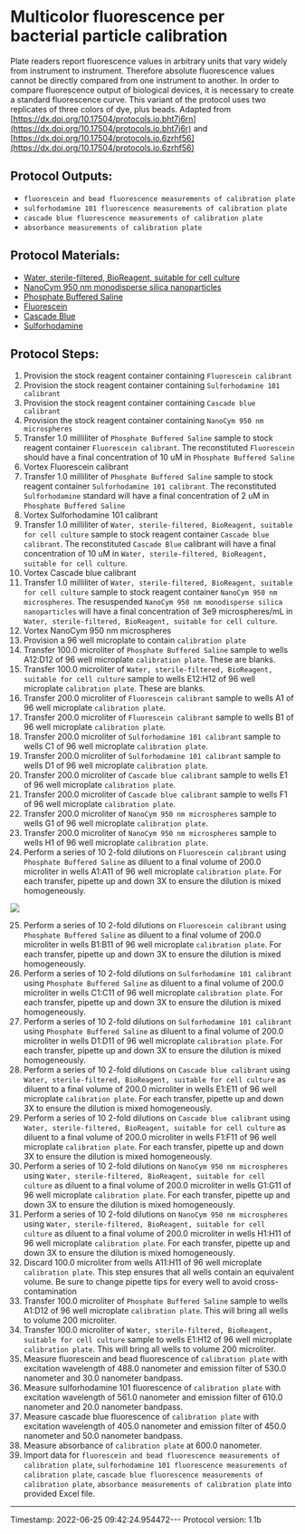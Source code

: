 # Multicolor fluorescence per bacterial particle calibration

Plate readers report fluorescence values in arbitrary units that vary widely from instrument to instrument. Therefore absolute fluorescence values cannot be directly compared from one instrument to another. In order to compare fluorescence output of biological devices, it is necessary to create a standard fluorescence curve. This variant of the protocol uses two replicates of three colors of dye, plus beads.
Adapted from [https://dx.doi.org/10.17504/protocols.io.bht7j6rn](https://dx.doi.org/10.17504/protocols.io.bht7j6r) and [https://dx.doi.org/10.17504/protocols.io.6zrhf56](https://dx.doi.org/10.17504/protocols.io.6zrhf56)


## Protocol Outputs:
* `fluorescein and bead fluorescence measurements of calibration plate`
* `sulforhodamine 101 fluorescence measurements of calibration plate`
* `cascade blue fluorescence measurements of calibration plate`
* `absorbance measurements of calibration plate`


## Protocol Materials:
* [Water, sterile-filtered, BioReagent, suitable for cell culture](https://identifiers.org/pubchem.substance:24901740)
* [NanoCym 950 nm monodisperse silica nanoparticles](https://nanocym.com/wp-content/uploads/2018/07/NanoCym-All-Datasheets-.pdf)
* [Phosphate Buffered Saline](https://pubchem.ncbi.nlm.nih.gov/substance/329753341)
* [Fluorescein](https://pubchem.ncbi.nlm.nih.gov/substance/329753341)
* [Cascade Blue](https://pubchem.ncbi.nlm.nih.gov/substance/329753341)
* [Sulforhodamine](https://pubchem.ncbi.nlm.nih.gov/substance/329753341)


## Protocol Steps:
1. Provision the stock reagent container containing `Fluorescein calibrant`
2. Provision the stock reagent container containing `Sulforhodamine 101 calibrant`
3. Provision the stock reagent container containing `Cascade blue calibrant`
4. Provision the stock reagent container containing `NanoCym 950 nm microspheres`
5. Transfer 1.0 milliliter of `Phosphate Buffered Saline` sample to  stock reagent container `Fluorescein calibrant`. The reconstituted `Fluorescein` should have a final concentration of 10 uM in `Phosphate Buffered Saline`
6. Vortex Fluorescein calibrant
7. Transfer 1.0 milliliter of `Phosphate Buffered Saline` sample to  stock reagent container `Sulforhodamine 101 calibrant`. The reconstituted `Sulforhodamine` standard will have a final concentration of 2 uM in `Phosphate Buffered Saline`
8. Vortex Sulforhodamine 101 calibrant
9. Transfer 1.0 milliliter of `Water, sterile-filtered, BioReagent, suitable for cell culture` sample to  stock reagent container `Cascade blue calibrant`. The reconstituted `Cascade Blue` calibrant will have a final concentration of 10 uM in `Water, sterile-filtered, BioReagent, suitable for cell culture`.
10. Vortex Cascade blue calibrant
11. Transfer 1.0 milliliter of `Water, sterile-filtered, BioReagent, suitable for cell culture` sample to  stock reagent container `NanoCym 950 nm microspheres`. The resuspended `NanoCym 950 nm monodisperse silica nanoparticles` will have a final concentration of 3e9 microspheres/mL in `Water, sterile-filtered, BioReagent, suitable for cell culture`.
12. Vortex NanoCym 950 nm microspheres
13. Provision a 96 well microplate to contain `calibration plate`
14. Transfer 100.0 microliter of `Phosphate Buffered Saline` sample to wells A12:D12 of  96 well microplate `calibration plate`.  These are blanks.
15. Transfer 100.0 microliter of `Water, sterile-filtered, BioReagent, suitable for cell culture` sample to wells E12:H12 of  96 well microplate `calibration plate`.  These are blanks.
16. Transfer 200.0 microliter of `Fluorescein calibrant` sample to wells A1 of  96 well microplate `calibration plate`.
17. Transfer 200.0 microliter of `Fluorescein calibrant` sample to wells B1 of  96 well microplate `calibration plate`.
18. Transfer 200.0 microliter of `Sulforhodamine 101 calibrant` sample to wells C1 of  96 well microplate `calibration plate`.
19. Transfer 200.0 microliter of `Sulforhodamine 101 calibrant` sample to wells D1 of  96 well microplate `calibration plate`.
20. Transfer 200.0 microliter of `Cascade blue calibrant` sample to wells E1 of  96 well microplate `calibration plate`.
21. Transfer 200.0 microliter of `Cascade blue calibrant` sample to wells F1 of  96 well microplate `calibration plate`.
22. Transfer 200.0 microliter of `NanoCym 950 nm microspheres` sample to wells G1 of  96 well microplate `calibration plate`.
23. Transfer 200.0 microliter of `NanoCym 950 nm microspheres` sample to wells H1 of  96 well microplate `calibration plate`.
24. Perform a series of 10 2-fold dilutions on `Fluorescein calibrant` using `Phosphate Buffered Saline` as diluent to a final volume of 200.0 microliter in  wells A1:A11 of 96 well microplate `calibration plate`.  For each transfer, pipette up and down 3X to ensure the dilution is mixed homogeneously.

![](/Users/bbartley/Dev/git/sd2/paml/examples/serial_dilution.png)


25. Perform a series of 10 2-fold dilutions on `Fluorescein calibrant` using `Phosphate Buffered Saline` as diluent to a final volume of 200.0 microliter in  wells B1:B11 of 96 well microplate `calibration plate`.  For each transfer, pipette up and down 3X to ensure the dilution is mixed homogeneously.
26. Perform a series of 10 2-fold dilutions on `Sulforhodamine 101 calibrant` using `Phosphate Buffered Saline` as diluent to a final volume of 200.0 microliter in  wells C1:C11 of 96 well microplate `calibration plate`.  For each transfer, pipette up and down 3X to ensure the dilution is mixed homogeneously.
27. Perform a series of 10 2-fold dilutions on `Sulforhodamine 101 calibrant` using `Phosphate Buffered Saline` as diluent to a final volume of 200.0 microliter in  wells D1:D11 of 96 well microplate `calibration plate`.  For each transfer, pipette up and down 3X to ensure the dilution is mixed homogeneously.
28. Perform a series of 10 2-fold dilutions on `Cascade blue calibrant` using `Water, sterile-filtered, BioReagent, suitable for cell culture` as diluent to a final volume of 200.0 microliter in  wells E1:E11 of 96 well microplate `calibration plate`.  For each transfer, pipette up and down 3X to ensure the dilution is mixed homogeneously.
29. Perform a series of 10 2-fold dilutions on `Cascade blue calibrant` using `Water, sterile-filtered, BioReagent, suitable for cell culture` as diluent to a final volume of 200.0 microliter in  wells F1:F11 of 96 well microplate `calibration plate`.  For each transfer, pipette up and down 3X to ensure the dilution is mixed homogeneously.
30. Perform a series of 10 2-fold dilutions on `NanoCym 950 nm microspheres` using `Water, sterile-filtered, BioReagent, suitable for cell culture` as diluent to a final volume of 200.0 microliter in  wells G1:G11 of 96 well microplate `calibration plate`.  For each transfer, pipette up and down 3X to ensure the dilution is mixed homogeneously.
31. Perform a series of 10 2-fold dilutions on `NanoCym 950 nm microspheres` using `Water, sterile-filtered, BioReagent, suitable for cell culture` as diluent to a final volume of 200.0 microliter in  wells H1:H11 of 96 well microplate `calibration plate`.  For each transfer, pipette up and down 3X to ensure the dilution is mixed homogeneously.
32. Discard 100.0 microliter from wells A11:H11 of 96 well microplate `calibration plate`.  This step ensures that all wells contain an equivalent volume. Be sure to change pipette tips for every well to avoid cross-contamination
33. Transfer 100.0 microliter of `Phosphate Buffered Saline` sample to wells A1:D12 of  96 well microplate `calibration plate`.  This will bring all wells to volume 200 microliter.
34. Transfer 100.0 microliter of `Water, sterile-filtered, BioReagent, suitable for cell culture` sample to wells E1:H12 of  96 well microplate `calibration plate`.  This will bring all wells to volume 200 microliter.
35. Measure fluorescein and bead fluorescence of `calibration plate` with excitation wavelength of 488.0 nanometer and emission filter of 530.0 nanometer and 30.0 nanometer bandpass.
36. Measure sulforhodamine 101 fluorescence of `calibration plate` with excitation wavelength of 561.0 nanometer and emission filter of 610.0 nanometer and 20.0 nanometer bandpass.
37. Measure cascade blue fluorescence of `calibration plate` with excitation wavelength of 405.0 nanometer and emission filter of 450.0 nanometer and 50.0 nanometer bandpass.
38. Measure absorbance of `calibration plate` at 600.0 nanometer.
39. Import data for `fluorescein and bead fluorescence measurements of calibration plate`, `sulforhodamine 101 fluorescence measurements of calibration plate`, `cascade blue fluorescence measurements of calibration plate`, `absorbance measurements of calibration plate` into provided Excel file.
---
Timestamp: 2022-06-25 09:42:24.954472---
Protocol version: 1.1b
